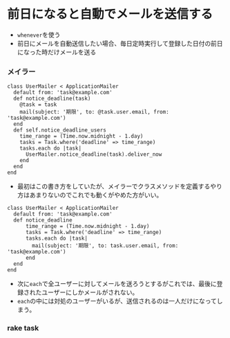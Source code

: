 # 前日になると自動でメールを送信する
- `whenever`を使う
- 前日にメールを自動送信したい場合、毎日定時実行して登録した日付の前日になった時だけメールを送る

### メイラー
```
class UserMailer < ApplicationMailer
  default from: 'task@example.com'
  def notice_deadline(task)
    @task = task
    mail(subject: '期限', to: @task.user.email, from: 'task@example.com')
  end
  def self.notice_deadline_users
    time_range = (Time.now.midnight - 1.day)
    tasks = Task.where('deadline' => time_range)
    tasks.each do |task|
      UserMailer.notice_deadline(task).deliver_now
    end
  end
end
```
- 最初はこの書き方をしていたが、メイラーでクラスメソッドを定義するやり方はあまりないのでこれでも動くがやめた方がいい。

```
class UserMailer < ApplicationMailer
  default from: 'task@example.com'
  def notice_deadline
      time_range = (Time.now.midnight - 1.day)
      tasks = Task.where('deadline' => time_range)
      tasks.each do |task|
        mail(subject: '期限', to: task.user.email, from: 'task@example.com')
      end
  end
end
```
- 次に`each`で全ユーザーに対してメールを送ろうとするがこれでは、最後に登録されたユーザーにしかメールがされない。
- `each`の中には対処のユーザーがいるが、送信されるのは一人だけになってしまう。

### rake task
